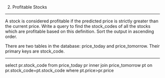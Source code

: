 2. Profitable Stocks

------------------------------------------------------------------------------

A stock is considered profitable if the predicted price is strictly greater than the current price. Write a query to find the stock_codes of all the stocks which are profitable based on this definition. Sort the output in ascending order.



There are two tables in the database: price_today and price_tomorrow. Their primary keys are stock_code.

------------------------------------------------------------------------------

select pr.stock_code from price_today pr inner join price_tomorrow pt on pr.stock_code=pt.stock_code where pt.price>pr.price
